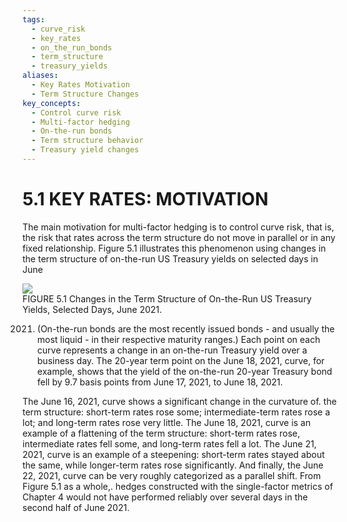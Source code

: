 ```yaml
---
tags:
  - curve_risk
  - key_rates
  - on_the_run_bonds
  - term_structure
  - treasury_yields
aliases:
  - Key Rates Motivation
  - Term Structure Changes
key_concepts:
  - Control curve risk
  - Multi-factor hedging
  - On-the-run bonds
  - Term structure behavior
  - Treasury yield changes
---
```


# 5.1 KEY RATES: MOTIVATION  

The main motivation for multi-factor hedging is to control curve risk, that is, the risk that rates across the term structure do not move in parallel or in any fixed relationship. Figure 5.1 illustrates this phenomenon using changes in the term structure of on-the-run US Treasury yields on selected days in June  

![](e53e721c8b4b8bc592252321380ee87b817e965382f46e6a3468cc7363da73a4.jpg)  
FIGURE 5.1 Changes in the Term Structure of On-the-Run US Treasury Yields, Selected Days, June 2021.  

2021. (On-the-run bonds are the most recently issued bonds - and usually the most liquid - in their respective maturity ranges.) Each point on each curve represents a change in an on-the-run Treasury yield over a business day. The 20-year term point on the June 18, 2021, curve, for example, shows that the yield of the on-the-run 20-year Treasury bond fell by 9.7 basis points from June 17, 2021, to June 18, 2021.  

The June 16, 2021, curve shows a significant change in the curvature of. the term structure: short-term rates rose some; intermediate-term rates rose a lot; and long-term rates rose very little. The June 18, 2021, curve is an example of a flattening of the term structure: short-term rates rose, intermediate rates fell some, and long-term rates fell a lot. The June 21, 2021, curve is an example of a steepening: short-term rates stayed about the same, while longer-term rates rose significantly. And finally, the June 22, 2021, curve can be very roughly categorized as a parallel shift. From Figure 5.1 as a whole,. hedges constructed with the single-factor metrics of Chapter 4 would not have performed reliably over several days in the second half of June 2021.  
